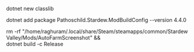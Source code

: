 dotnet new classlib

dotnet add package Pathoschild.Stardew.ModBuildConfig --version 4.4.0

rm -rf "/home/raghuram/.local/share/Steam/steamapps/common/Stardew Valley/Mods/AutoFarmScreenshot" &&\
dotnet build -c Release